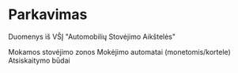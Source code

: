 # Parkavimas
Duomenys iš VŠĮ "Automobilių Stovėjimo Aikštelės"

Mokamos stovėjimo zonos
Mokėjimo automatai (monetomis/kortele)
Atsiskaitymo būdai

